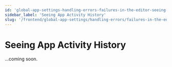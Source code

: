 ```yaml
---
id: 'global-app-settings-handling-errors-failures-in-the-editor-seeing-app-activity-history'
sidebar_label: 'Seeing App Activity History'
slug: '/frontend/global-app-settings/handling-errors/failures-in-the-editor/seeing-app-activity-history'
---
```


# Seeing App Activity History

...coming soon.
